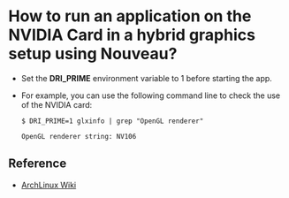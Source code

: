 # How to run an application on the NVIDIA Card in a hybrid graphics setup using Nouveau?

- Set the **DRI_PRIME** environment variable to 1 before starting the app.

- For example,  you can use the following command line to check the use of the NVIDIA card:
	```
	$ DRI_PRIME=1 glxinfo | grep "OpenGL renderer"
	
	OpenGL renderer string: NV106
	```

## Reference

- [ArchLinux Wiki](https://wiki.archlinux.org/title/PRIME#For_open_source_drivers_-_PRIME)


